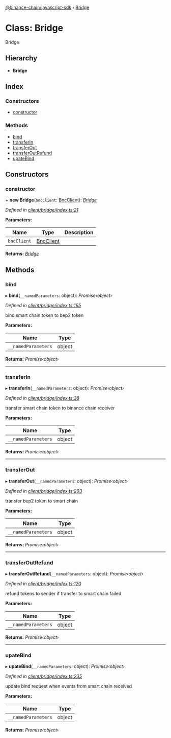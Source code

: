 [@binance-chain/javascript-sdk](../README.md) › [Bridge](bridge.md)

# Class: Bridge

Bridge

## Hierarchy

* **Bridge**

## Index

### Constructors

* [constructor](bridge.md#constructor)

### Methods

* [bind](bridge.md#bind)
* [transferIn](bridge.md#transferin)
* [transferOut](bridge.md#transferout)
* [transferOutRefund](bridge.md#transferoutrefund)
* [upateBind](bridge.md#upatebind)

## Constructors

###  constructor

\+ **new Bridge**(`bncClient`: [BncClient](bncclient.md)): *[Bridge](bridge.md)*

*Defined in [client/bridge/index.ts:21](https://github.com/binance-chain/javascript-sdk/blob/70b36e2/src/client/bridge/index.ts#L21)*

**Parameters:**

Name | Type | Description |
------ | ------ | ------ |
`bncClient` | [BncClient](bncclient.md) |   |

**Returns:** *[Bridge](bridge.md)*

## Methods

###  bind

▸ **bind**(`__namedParameters`: object): *Promise‹object›*

*Defined in [client/bridge/index.ts:165](https://github.com/binance-chain/javascript-sdk/blob/70b36e2/src/client/bridge/index.ts#L165)*

bind smart chain token to bep2 token

**Parameters:**

Name | Type |
------ | ------ |
`__namedParameters` | object |

**Returns:** *Promise‹object›*

___

###  transferIn

▸ **transferIn**(`__namedParameters`: object): *Promise‹object›*

*Defined in [client/bridge/index.ts:38](https://github.com/binance-chain/javascript-sdk/blob/70b36e2/src/client/bridge/index.ts#L38)*

transfer smart chain token to binance chain receiver

**Parameters:**

Name | Type |
------ | ------ |
`__namedParameters` | object |

**Returns:** *Promise‹object›*

___

###  transferOut

▸ **transferOut**(`__namedParameters`: object): *Promise‹object›*

*Defined in [client/bridge/index.ts:203](https://github.com/binance-chain/javascript-sdk/blob/70b36e2/src/client/bridge/index.ts#L203)*

transfer bep2 token to smart chain

**Parameters:**

Name | Type |
------ | ------ |
`__namedParameters` | object |

**Returns:** *Promise‹object›*

___

###  transferOutRefund

▸ **transferOutRefund**(`__namedParameters`: object): *Promise‹object›*

*Defined in [client/bridge/index.ts:120](https://github.com/binance-chain/javascript-sdk/blob/70b36e2/src/client/bridge/index.ts#L120)*

refund tokens to sender if transfer to smart chain failed

**Parameters:**

Name | Type |
------ | ------ |
`__namedParameters` | object |

**Returns:** *Promise‹object›*

___

###  upateBind

▸ **upateBind**(`__namedParameters`: object): *Promise‹object›*

*Defined in [client/bridge/index.ts:235](https://github.com/binance-chain/javascript-sdk/blob/70b36e2/src/client/bridge/index.ts#L235)*

update bind request when events from smart chain received

**Parameters:**

Name | Type |
------ | ------ |
`__namedParameters` | object |

**Returns:** *Promise‹object›*
